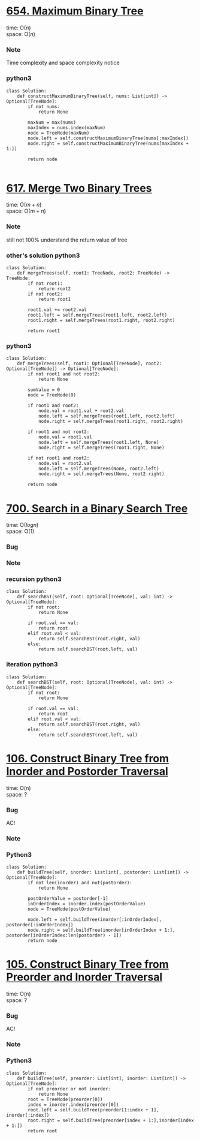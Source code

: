 # [654. Maximum Binary Tree](https://leetcode.com/problems/maximum-binary-tree/)

time: O($n$)\
space: O($n$) 

### Note
Time complexity and space complexity notice

### python3
``` python3
class Solution:
    def constructMaximumBinaryTree(self, nums: List[int]) -> Optional[TreeNode]:
        if not nums:
            return None
        
        maxNum = max(nums)
        maxIndex = nums.index(maxNum)
        node = TreeNode(maxNum)
        node.left = self.constructMaximumBinaryTree(nums[:maxIndex])
        node.right = self.constructMaximumBinaryTree(nums[maxIndex + 1:])

        return node
        
```


# [617. Merge Two Binary Trees](https://leetcode.com/problems/merge-two-binary-trees/description/)

time: O($m + n$)\
space: O($m + n$) 

### Note
still not 100% understand the return value of tree

### other's solution python3
``` python3
class Solution:
    def mergeTrees(self, root1: TreeNode, root2: TreeNode) -> TreeNode:
        if not root1: 
            return root2
        if not root2: 
            return root1

        root1.val += root2.val
        root1.left = self.mergeTrees(root1.left, root2.left)
        root1.right = self.mergeTrees(root1.right, root2.right)
        
        return root1
```

### python3
``` python3
class Solution:
    def mergeTrees(self, root1: Optional[TreeNode], root2: Optional[TreeNode]) -> Optional[TreeNode]:
        if not root1 and not root2:
            return None
        
        sumValue = 0
        node = TreeNode(0)

        if root1 and root2:
            node.val = root1.val + root2.val
            node.left = self.mergeTrees(root1.left, root2.left)
            node.right = self.mergeTrees(root1.right, root2.right)

        if root1 and not root2:
            node.val = root1.val
            node.left = self.mergeTrees(root1.left, None)
            node.right = self.mergeTrees(root1.right, None)

        if not root1 and root2:
            node.val = root2.val
            node.left = self.mergeTrees(None, root2.left)
            node.right = self.mergeTrees(None, root2.right)

        return node
```



# [700. Search in a Binary Search Tree](https://leetcode.com/problems/search-in-a-binary-search-tree/description/)

time: O($logn$)\
space: O(1) 

### Bug

### Note

### recursion python3
``` python3
class Solution:
    def searchBST(self, root: Optional[TreeNode], val: int) -> Optional[TreeNode]:
        if not root:
            return None
        
        if root.val == val:
            return root
        elif root.val < val:
            return self.searchBST(root.right, val)
        else:
            return self.searchBST(root.left, val)

```

### iteration python3
``` python3
class Solution:
    def searchBST(self, root: Optional[TreeNode], val: int) -> Optional[TreeNode]:
        if not root:
            return None
        
        if root.val == val:
            return root
        elif root.val < val:
            return self.searchBST(root.right, val)
        else:
            return self.searchBST(root.left, val)

```


# [106. Construct Binary Tree from Inorder and Postorder Traversal](https://leetcode.com/problems/construct-binary-tree-from-inorder-and-postorder-traversal/)

time: O(n)\
space: ?

### Bug
AC!

### Note

### Python3
``` python3
class Solution:
    def buildTree(self, inorder: List[int], postorder: List[int]) -> Optional[TreeNode]:
        if not len(inorder) and not(postorder):
            return None

        postOrderValue = postorder[-1]
        inOrderIndex = inorder.index(postOrderValue)
        node = TreeNode(postOrderValue)

        node.left = self.buildTree(inorder[:inOrderIndex], postorder[:inOrderIndex])
        node.right = self.buildTree(inorder[inOrderIndex + 1:], postorder[inOrderIndex:len(postorder) - 1])
        return node

```


# [105. Construct Binary Tree from Preorder and Inorder Traversal](https://leetcode.com/problems/construct-binary-tree-from-preorder-and-inorder-traversal/)

time: O(n)\
space: ?

### Bug
AC!

### Note

### Python3
``` python3
class Solution:
    def buildTree(self, preorder: List[int], inorder: List[int]) -> Optional[TreeNode]:
        if not preorder or not inorder:
            return None
        root = TreeNode(preorder[0])
        index = inorder.index(preorder[0])
        root.left = self.buildTree(preorder[1:index + 1], inorder[:index])
        root.right = self.buildTree(preorder[index + 1:],inorder[index + 1:])
        return root
        
        
```

